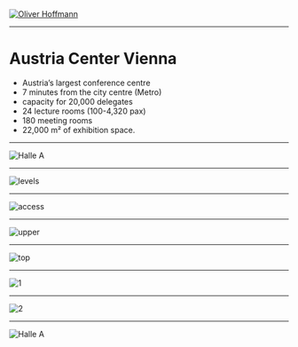 ## 

[![Oliver Hoffmann](http://res.cloudinary.com/ontore/image/upload/fl_any_format,q_auto:best/v1507060694/17-0678_BMVIT_VK_Hoffmann-2_s7gcqs.png)](https://docs.google.com/presentation/d/e/2PACX-1vTfp9r3UOMRgGbe1pG-kGMp46ZIHmx6plLRMGxCET_vinps6fE2YYcCKmCP1AlhtFF_3MkmKOvh6M7a/pub?start=false&loop=false&delayms=3000)

---

# Austria Center Vienna

* Austria’s largest conference centre 
* 7 minutes from the city centre (Metro)
* capacity for 20,000 delegates 
* 24 lecture rooms (100-4,320 pax)
* 180 meeting rooms
* 22,000 m² of exhibition space.

---

![Halle A](https://www.acv.at/fotoportal/ACV_Panorama_print_Copyright_IAKW-AG__Marius_Hoefinger_1.jpg)

---

![levels](http://res.cloudinary.com/ontore/image/upload/fl_any_format,q_auto:best/v1507087726/image24_tbrsdw.png)

---

![access](http://res.cloudinary.com/ontore/image/upload/fl_any_format,q_auto:best/v1507087925/image25_rx0nuf.png)

---

![upper](http://res.cloudinary.com/ontore/image/upload/fl_any_format,q_auto:best/v1507088134/image13_lkuzdj.png)

---

![top](http://res.cloudinary.com/ontore/image/upload/fl_any_format,q_auto:best/v1507089293/image16_piyjhd.png)

---

![1](http://res.cloudinary.com/ontore/image/upload/fl_any_format,q_auto:best/v1507089897/image14_2_qugbyt.png)

---

![2](http://res.cloudinary.com/ontore/image/upload/fl_any_format,q_auto:best/v1507088459/image15_lmiyiv.png)

---

![Halle A](https://www.acv.at/presse/ACV_ECR-41-_Copyright____European_Society_of_Radiology.jpg)
